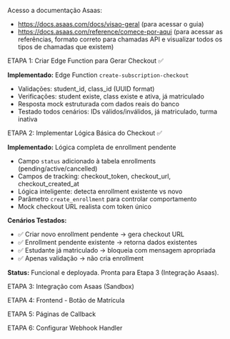 Acesso a documentação Asaas:
- https://docs.asaas.com/docs/visao-geral (para acessar o guia)
- https://docs.asaas.com/reference/comece-por-aqui (para acessar as referências, formato correto para chamadas API e visualizar todos os tipos de chamadas que existem)

ETAPA 1: Criar Edge Function para Gerar Checkout ✅

**Implementado:** Edge Function `create-subscription-checkout`
- Validações: student_id, class_id (UUID format)
- Verificações: student existe, class existe e ativa, já matriculado
- Resposta mock estruturada com dados reais do banco
- Testado todos cenários: IDs válidos/inválidos, já matriculado, turma inativa

ETAPA 2: Implementar Lógica Básica do Checkout ✅

**Implementado:** Lógica completa de enrollment pendente
- Campo `status` adicionado à tabela enrollments (pending/active/cancelled)
- Campos de tracking: checkout_token, checkout_url, checkout_created_at
- Lógica inteligente: detecta enrollment existente vs novo
- Parâmetro `create_enrollment` para controlar comportamento
- Mock checkout URL realista com token único

**Cenários Testados:**
- ✅ Criar novo enrollment pendente → gera checkout URL  
- ✅ Enrollment pendente existente → retorna dados existentes
- ✅ Estudante já matriculado → bloqueia com mensagem apropriada
- ✅ Apenas validação → não cria enrollment

**Status:** Funcional e deployada. Pronta para Etapa 3 (Integração Asaas).

ETAPA 3: Integração com Asaas (Sandbox)

ETAPA 4: Frontend - Botão de Matrícula

ETAPA 5: Páginas de Callback

ETAPA 6: Configurar Webhook Handler
